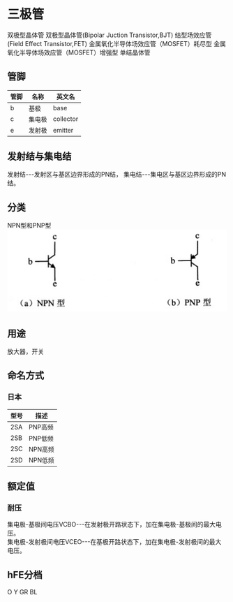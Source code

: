 # 三极管
双极型晶体管
双极型晶体管(Bipolar Juction Transistor,BJT)
结型场效应管(Field Effect Transistor,FET)
金属氧化半导体场效应管（MOSFET）耗尽型
金属氧化半导体场效应管（MOSFET）增强型
单结晶体管
## 管脚
| 管脚 | 名称   | 英文名    |
|------|--------|-----------|
| b    | 基极   | base      |
| c    | 集电极 | collector |
| e    | 发射极 | emitter   |

## 发射结与集电结
发射结---发射区与基区边界形成的PN结，
集电结---集电区与基区边界形成的PN结。

## 分类
NPN型和PNP型
![](../../Image/PNP_NPN.jpg)

## 用途
放大器，开关

## 命名方式
### 日本

| 型号 | 描述    |
|------|---------|
| 2SA  | PNP高频 |
| 2SB  | PNP低频 |
| 2SC  | NPN高频 |
| 2SD  | NPN低频 |

## 额定值
### 耐压
集电极-基极间电压VCBO---在发射极开路状态下，加在集电极-基极间的最大电压。  
集电极-发射极间电压VCEO---在基极开路状态下，加在集电极-发射极间的最大电压。

## hFE分档
O Y GR BL


